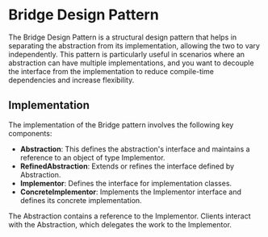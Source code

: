 # Bridge Design Pattern

The Bridge Design Pattern is a structural design pattern that helps in separating the abstraction from its implementation, allowing the two to vary independently. This pattern is particularly useful in scenarios where an abstraction can have multiple implementations, and you want to decouple the interface from the implementation to reduce compile-time dependencies and increase flexibility.

## Implementation

The implementation of the Bridge pattern involves the following key components:

- **Abstraction**: This defines the abstraction's interface and maintains a reference to an object of type Implementor.
- **RefinedAbstraction**: Extends or refines the interface defined by Abstraction.
- **Implementor**: Defines the interface for implementation classes.
- **ConcreteImplementor**: Implements the Implementor interface and defines its concrete implementation.

The Abstraction contains a reference to the Implementor. Clients interact with the Abstraction, which delegates the work to the Implementor.

